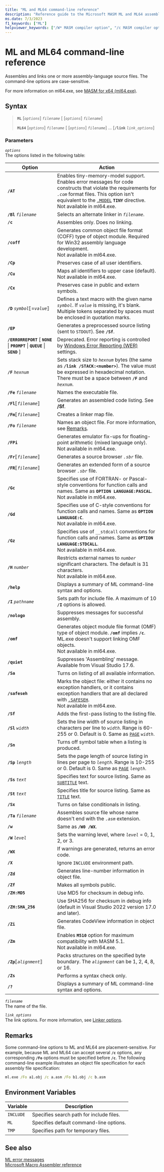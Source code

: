```yaml
---
title: "ML and ML64 command-line reference"
description: "Reference guide to the Microsoft MASM ML and ML64 assembler command-line options."
ms.date: 7/3/2023
f1_keywords: ["ML"]
helpviewer_keywords: ["/W* MASM compiler option", "/c MASM compiler option", "/EP MASM compiler option", "/Fe MASM compiler option", "/Zp MASM compiler option", "/AT MASM compiler option", "/Zm MASM compiler option", "/Sf MASM compiler option", "/Sp MASM compiler option", "/w MASM compiler option", "/Fl MASM compiler option", "/coff MASM compiler option", "/St MASM compiler option", "/Cx MASM compiler option", "/Sl MASM compiler option", "/Cu MASM compiler option", "MASM (Microsoft Macro Assembler), ML command-line reference", "/FPi MASM compiler option", "/Zf MASM compiler option", "ML environment variable", "/Fr MASM compiler option", "/help MASM compiler option", "/Sa MASM compiler option", "/Zd MASM compiler option", "/I MASM compiler option", "/? MASM compiler option", "/Bl MASM compiler option", "/Fm MASM compiler option", "/Fo MASM compiler option", "command-line reference [ML]", "/Sn MASM compiler option", "/Gd MASM compiler option", "/D* MASM compiler option", "environment variables, ML", "/Gc MASM compiler option", "/F* MASM compiler option", "/Sc MASM compiler option", "/H MASM compiler option", "/Zs MASM compiler option", "/omf MASM compiler option", "/quiet MASM compiler option", "/Sg MASM compiler option", "/Cp MASM compiler option", "/Zi MASM compiler option", "/nologo MASM compiler option", "/Sx MASM compiler option", "/WX MASM compiler option", "/Ss MASM compiler option", "command line, reference [ML]", "/Ta MASM compiler option"]
---
```

# ML and ML64 command-line reference

Assembles and links one or more assembly-language source files. The command-line options are case-sensitive.

For more information on ml64.exe, see [MASM for x64 (ml64.exe)](masm-for-x64-ml64-exe.md).

## Syntax

> **`ML`** \[*`options`*] *`filename`* \[ \[*`options`*]  *`filename`*]
>
> **`ML64`** \[*`options`*] *`filename`* \[ \[*`options`*]  *`filename`*] ... \[**`/link`** *`link_options`*]

### Parameters

*`options`*\
The options listed in the following table:

| Option | Action |
|--|--|
| **`/AT`** | Enables tiny-memory-model support. Enables error messages for code constructs that violate the requirements for *`.com`* format files. This option isn't equivalent to the [`.MODEL`](dot-model.md) **`TINY`** directive.<br /> Not available in ml64.exe. |
| **`/Bl`** *`filename`* | Selects an alternate linker in *`filename`*. |
| **`/c`** | Assembles only. Does no linking. |
| **`/coff`** | Generates common object file format (COFF) type of object module. Required for Win32 assembly language development.<br /> Not available in ml64.exe. |
| **`/Cp`** | Preserves case of all user identifiers. |
| **`/Cu`** | Maps all identifiers to upper case (default).<br /> Not available in ml64.exe. |
| **`/Cx`** | Preserves case in public and extern symbols. |
| **`/D`** *`symbol`*⟦=*`value`*⟧ | Defines a text macro with the given name *`symbol`*. If *`value`* is missing, it's blank. Multiple tokens separated by spaces must be enclosed in quotation marks. |
| **`/EP`** | Generates a preprocessed source listing (sent to `STDOUT`). See **`/Sf`**. |
| **`/ERRORREPORT`** [ **`NONE`** \| **`PROMPT`** \| **`QUEUE`** \| **`SEND`** ] | Deprecated. Error reporting is controlled by [Windows Error Reporting (WER)](/windows/win32/wer/windows-error-reporting) settings. |
| **`/F`** *`hexnum`* | Sets stack size to *`hexnum`* bytes (the same as **`/link /STACK:<number>`**). The value must be expressed in hexadecimal notation. There must be a space between **`/F`** and *`hexnum`*. |
| **`/Fe`** *`filename`* | Names the executable file. |
| **`/Fl`**⟦*`filename`*⟧ | Generates an assembled code listing. See **/Sf**. |
| **`/Fm`**⟦*`filename`*⟧ | Creates a linker map file. |
| **`/Fo`** *`filename`* | Names an object file. For more information, see [Remarks](#remarks). |
| **`/FPi`** | Generates emulator fix-ups for floating-point arithmetic (mixed language only).<br /> Not available in ml64.exe. |
| **`/Fr`**⟦*`filename`*⟧ | Generates a source browser *`.sbr`* file. |
| **`/FR`**⟦*`filename`*⟧ | Generates an extended form of a source browser *`.sbr`* file. |
| **`/Gc`** | Specifies use of FORTRAN- or Pascal-style conventions for function calls and names. Same as **`OPTION LANGUAGE:PASCAL`**.<br /> Not available in ml64.exe. |
| **`/Gd`** | Specifies use of C-style conventions for function calls and names. Same as **`OPTION LANGUAGE:C`**.<br /> Not available in ml64.exe. |
| **`/Gz`** | Specifies use of `__stdcall` conventions for function calls and names. Same as **`OPTION LANGUAGE:STDCALL`**.<br /> Not available in ml64.exe. |
| **`/H`** *`number`* | Restricts external names to *`number`* significant characters. The default is 31 characters.<br /> Not available in ml64.exe. |
| **`/help`** | Displays a summary of ML command-line syntax and options. |
| **`/I`** *`pathname`* | Sets path for include file. A maximum of 10 **`/I`** options is allowed. |
| **`/nologo`** | Suppresses messages for successful assembly. |
| **`/omf`** | Generates object module file format (OMF) type of object module. **`/omf`** implies **`/c`**. ML.exe doesn't support linking OMF objects.<br /> Not available in ml64.exe. |
| **`/quiet`** | Suppresses 'Assembling' message. Available from Visual Studio 17.6. |
| **`/Sa`** | Turns on listing of all available information. |
| **`/safeseh`** | Marks the object file: either it contains no exception handlers, or it contains exception handlers that are all declared with [`.SAFESEH`](dot-safeseh.md).<br /> Not available in ml64.exe. |
| **`/Sf`** | Adds the first-pass listing to the listing file. |
| **`/Sl`** *`width`* | Sets the line width of source listing in characters per line to *`width`*. Range is 60-255 or 0. Default is 0. Same as [`PAGE`](page.md) *`width`*. |
| **`/Sn`** | Turns off symbol table when a listing is produced. |
| **`/Sp`** *`length`* | Sets the page length of source listing in lines per page to *`length`*. Range is 10-255 or 0. Default is 0. Same as [`PAGE`](page.md) *`length`*. |
| **`/Ss`** *`text`* | Specifies text for source listing. Same as [`SUBTITLE`](subtitle.md) text. |
| **`/St`** *`text`* | Specifies title for source listing. Same as [`TITLE`](title.md) text. |
| **`/Sx`** | Turns on false conditionals in listing. |
| **`/Ta`** *`filename`* | Assembles source file whose name doesn't end with the *`.asm`* extension. |
| **`/w`** | Same as **`/W0 /WX`**. |
| **`/W`** *`level`* | Sets the warning level, where *`level`* = 0, 1, 2, or 3. |
| **`/WX`** | If warnings are generated, returns an error code. |
| **`/X`** | Ignore `INCLUDE` environment path. |
| **`/Zd`** | Generates line-number information in object file. |
| **`/Zf`** | Makes all symbols public. |
| **`/ZH:MD5`** | Use MD5 for checksum in debug info. |
| **`/ZH:SHA_256`** | Use SHA256 for checksum in debug info (default in Visual Studio 2022 version 17.0 and later). |
| **`/Zi`** | Generates CodeView information in object file. |
| **`/Zm`** | Enables **`M510`** option for maximum compatibility with MASM 5.1.<br /> Not available in ml64.exe. |
| **`/Zp`**⟦*`alignment`*⟧ | Packs structures on the specified byte boundary. The *`alignment`* can be 1, 2, 4, 8, or 16. |
| **`/Zs`** | Performs a syntax check only. |
| **`/?`** | Displays a summary of ML command-line syntax and options. |

*`filename`*\
The name of the file.

*`link_options`*\
The link options. For more information, see [Linker options](../../build/reference/linker-options.md).

## Remarks

Some command-line options to ML and ML64 are placement-sensitive. For example, because ML and ML64 can accept several **`/c`** options, any corresponding **`/Fo`** options must be specified before **`/c`**. The following command-line example illustrates an object file specification for each assembly file specification:

```cmd
ml.exe /Fo a1.obj /c a.asm /Fo b1.obj /c b.asm
```

## Environment Variables

| Variable | Description |
|--|--|
| `INCLUDE` | Specifies search path for include files. |
| `ML` | Specifies default command-line options. |
| `TMP` | Specifies path for temporary files. |

## See also

[ML error messages](ml-error-messages.md)\
[Microsoft Macro Assembler reference](microsoft-macro-assembler-reference.md)
